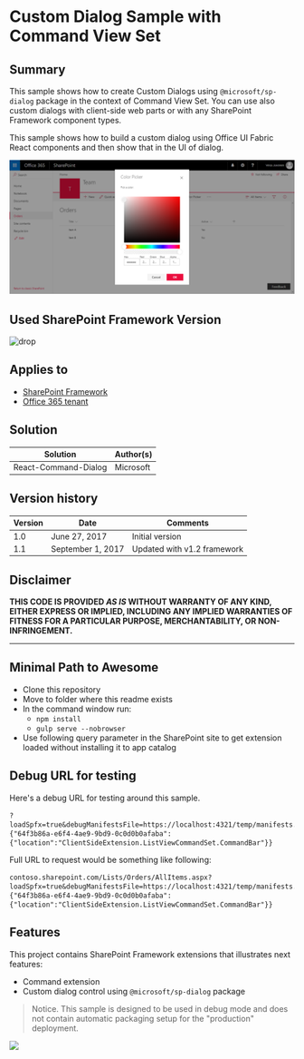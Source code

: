# Custom Dialog Sample with Command View Set

## Summary
This sample shows how to create Custom Dialogs using `@microsoft/sp-dialog` package in the context of Command View Set. You can use also custom dialogs with client-side web parts or with any SharePoint Framework component types.

This sample shows how to build a custom dialog using Office UI Fabric React components and then show that in the UI of dialog. 

![react-command-dialog](./assets/screenshot.png)

## Used SharePoint Framework Version 
![drop](https://img.shields.io/badge/version-1.2-green.svg)

## Applies to

* [SharePoint Framework](http://dev.office.com/sharepoint/docs/spfx/sharepoint-framework-overview)
* [Office 365 tenant](http://dev.office.com/sharepoint/docs/spfx/set-up-your-developer-tenant)

## Solution

Solution|Author(s)
--------|---------
React-Command-Dialog | Microsoft

## Version history

Version|Date|Comments
-------|----|--------
1.0|June 27, 2017|Initial version
1.1|September 1, 2017|Updated with v1.2 framework

## Disclaimer
**THIS CODE IS PROVIDED *AS IS* WITHOUT WARRANTY OF ANY KIND, EITHER EXPRESS OR IMPLIED, INCLUDING ANY IMPLIED WARRANTIES OF FITNESS FOR A PARTICULAR PURPOSE, MERCHANTABILITY, OR NON-INFRINGEMENT.**

---

## Minimal Path to Awesome

- Clone this repository
- Move to folder where this readme exists
- In the command window run:
  - `npm install`
  - `gulp serve --nobrowser`
- Use following query parameter in the SharePoint site to get extension loaded without installing it to app catalog

## Debug URL for testing
Here's a debug URL for testing around this sample. 

```
?loadSpfx=true&debugManifestsFile=https://localhost:4321/temp/manifests.js&customActions={"64f3b86a-e6f4-4ae9-9bd9-0c0d0b0afaba":{"location":"ClientSideExtension.ListViewCommandSet.CommandBar"}}
```
Full URL to request would be something like following:

```
contoso.sharepoint.com/Lists/Orders/AllItems.aspx?loadSpfx=true&debugManifestsFile=https://localhost:4321/temp/manifests.js&customActions={"64f3b86a-e6f4-4ae9-9bd9-0c0d0b0afaba":{"location":"ClientSideExtension.ListViewCommandSet.CommandBar"}}
```

## Features
This project contains SharePoint Framework extensions that illustrates next features:
* Command extension
* Custom dialog control using `@microsoft/sp-dialog` package

> Notice. This sample is designed to be used in debug mode and does not contain automatic packaging setup for the "production" deployment.

<img src="https://telemetry.sharepointpnp.com/sp-dev-fx-extensions/samples/react-command-dialog" />
